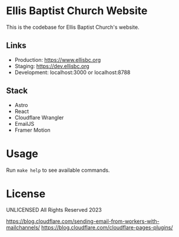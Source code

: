 # Ellis Baptist Church Website

This is the codebase for Ellis Baptist Church's website.

## Links
- Production: https://www.ellisbc.org
- Staging: https://dev.ellisbc.org
- Development: localhost:3000 or localhost:8788

## Stack
- Astro
- React
- Cloudflare Wrangler
- EmailJS
- Framer Motion

# Usage

Run `make help` to see available commands.

# License

UNLICENSED All Rights Reserved 2023

https://blog.cloudflare.com/sending-email-from-workers-with-mailchannels/
https://blog.cloudflare.com/cloudflare-pages-plugins/